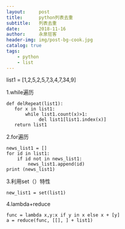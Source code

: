 ```yaml
---
layout:     post
title:      python列表去重
subtitle:   列表去重
date:       2018-11-16
author:     永泉狂客
header-img: img/post-bg-cook.jpg
catalog: true
tags:
    - python
    - list
---
```


list1 = [1,2,5,2,5,7,3,4,7,34,9]

1.while遍历

```
def delRepeat(list1):
   for x in list1:
       while list1.count(x)>1:
            del list1[list1.index(x)]
   return list1
```
2.for遍历

```
news_list1 = []
for id in list1:
    if id not in news_list1:
        news_list1.append(id)
print (news_list1)
```
3.利用set（）特性

```
new_list1 = set(list1)
```
4.lambda+reduce

```
func = lambda x,y:x if y in x else x + [y]
a = reduce(func, [[], ] + list1)
```
